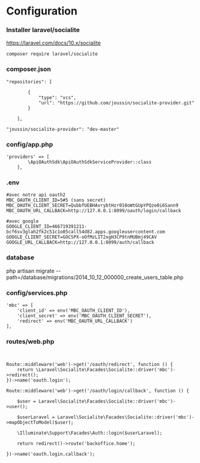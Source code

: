 
# Configuration


### Installer laravel/socialite

https://laravel.com/docs/10.x/socialite

```
composer require laravel/socialite
```


### composer.json

```
"repositories": [

        {
            "type": "vcs",
            "url": "https://github.com/joussin/socialite-provider.git"
        }

    ],
```


```
"joussin/socialite-provider": "dev-master"
```

### config/app.php

```
'providers' => [
        \ApiOAuthSdk\ApiOAuthSdkServiceProvider::class
    ],
```

### .env

```
#avec notre api oauth2
MBC_OAUTH_CLIENT_ID=5#5 (sans secret)
MBC_OAUTH_CLIENT_SECRET=QubbfUEBHAvrybtHzr010oWtGUpYPQze0i6Sann9
MBC_OAUTH_URL_CALLBACK=http://127.0.0.1:8099/oauth/login/callback

#avec google
GOOGLE_CLIENT_ID=466719391211-bcf6sv3glah2fk2c51c1o05call54d82.apps.googleusercontent.com
GOOGLE_CLIENT_SECRET=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
GOOGLE_URL_CALLBACK=http://127.0.0.1:8099/auth/callback
```


### database


php artisan migrate --path=/database/migrations/2014_10_12_000000_create_users_table.php


### config/services.php

```
'mbc' => [
    'client_id' => env('MBC_OAUTH_CLIENT_ID'),
    'client_secret' => env('MBC_OAUTH_CLIENT_SECRET'),
    'redirect' => env('MBC_OAUTH_URL_CALLBACK')
],
```

### routes/web.php

```


Route::middleware('web')->get('/oauth/redirect', function () {
    return \Laravel\Socialite\Facades\Socialite::driver('mbc')->redirect();
})->name('oauth.login');

Route::middleware('web')->get('/oauth/login/callback', function () {

    $user = Laravel\Socialite\Facades\Socialite::driver('mbc')->user();

    $userLaravel = Laravel\Socialite\Facades\Socialite::driver('mbc')->mapObjectToModel($user);
    
    \Illuminate\Support\Facades\Auth::login($userLaravel);

    return redirect()->route('backoffice.home');

})->name('oauth.login.callback');


```